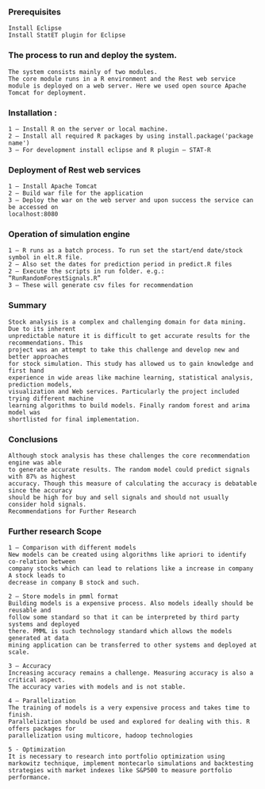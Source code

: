 
### Prerequisites
```
Install Eclipse
Install StatET plugin for Eclipse
```

### The process to run and deploy the system. 
```
The system consists mainly of two modules. 
The core module runs in a R environment and the Rest web service module is deployed on a web server. Here we used open source Apache Tomcat for deployment.```
### Installation : 
```1 – Install R on the server or local machine.2 – Install all required R packages by using install.package('package name')3 – For development install eclipse and R plugin – STAT-R
```### Deployment of Rest web services ```1 – Install Apache Tomcat2 – Build war file for the application3 – Deploy the war on the web server and upon success the service can be accessed onlocalhost:8080
```### Operation of simulation engine```1 – R runs as a batch process. To run set the start/end date/stock symbol in elt.R file.2 – Also set the dates for prediction period in predict.R files2 – Execute the scripts in run folder. e.g.: “RunRandomForestSignals.R”3 – These will generate csv files for recommendation```
### Summary```Stock analysis is a complex and challenging domain for data mining. Due to its inherentunpredictable nature it is difficult to get accurate results for the recommendations. Thisproject was an attempt to take this challenge and develop new and better approachesfor stock simulation. This study has allowed us to gain knowledge and first handexperience in wide areas like machine learning, statistical analysis, prediction models,visualization and Web services. Particularly the project included trying different machinelearning algorithms to build models. Finally random forest and arima model wasshortlisted for final implementation.```### Conclusions```Although stock analysis has these challenges the core recommendation engine was ableto generate accurate results. The random model could predict signals with 87% as highestaccuracy. Though this measure of calculating the accuracy is debatable since the accuracyshould be high for buy and sell signals and should not usually consider hold signals.Recommendations for Further Research```### Further research Scope```1 – Comparison with different modelsNew models can be created using algorithms like apriori to identify co-relation betweencompany stocks which can lead to relations like a increase in company A stock leads todecrease in company B stock and such.

2 – Store models in pmml formatBuilding models is a expensive process. Also models ideally should be reusable andfollow some standard so that it can be interpreted by third party systems and deployedthere. PMML is such technology standard which allows the models generated at datamining application can be transferred to other systems and deployed at scale.
3 – AccuracyIncreasing accuracy remains a challenge. Measuring accuracy is also a critical aspect.The accuracy varies with models and is not stable.
4 – ParallelizationThe training of models is a very expensive process and takes time to finish.Parallelization should be used and explored for dealing with this. R offers packages forparallelization using multicore, hadoop technologies

5 - Optimization
It is necessary to research into portfolio optimization using markowitz technique, implement montecarlo simulations and backtesting strategies with market indexes like S&P500 to measure portfolio performance. 
```